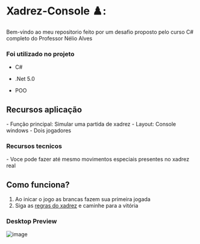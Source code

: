 # Xadrez-Console ♟️:


Bem-vindo ao meu repositorio feito por um desafio proposto pelo curso C# completo do Professor Nélio Alves


### Foi utilizado no projeto

- C#

- .Net 5.0

- POO


<h2>Recursos aplicação</h2>
- Função principal: Simular uma partida de xadrez
- Layout: Console windows
- Dois jogadores
<h3>Recursos tecnicos</h3>
- Voce pode fazer até mesmo movimentos especiais presentes no xadrez real

<h2>Como funciona?</h2>


1. Ao inicar o jogo as brancas fazem sua primeira jogada
2. Siga as <a href="https://www.chess.com/pt-BR/como-jogar-xadrez">regras do xadrez</a> e caminhe para a vitória

### Desktop Preview

![image](https://user-images.githubusercontent.com/55301440/161994377-5442fc01-fa1d-4a94-8186-21a9a8794d79.png)
